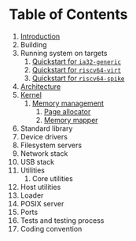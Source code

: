 # Table of Contents

1. [Introduction](introduction.md)
1. Building
2. Running system on targets
   1. [Quickstart for `ia32-generic`](quickstart/quickstart-ia32-generic.md)
   2. [Quickstart for `riscv64-virt`](quickstart/quickstart-riscv64-virt.md)
   3. [Quickstart for `riscv64-spike`](quickstart/quickstart-riscv64-spike.md)
4. [Architecture](architecture.md)
5. [Kernel](kernel/)
   1. [Memory management](kernel/mm/)
      1. [Page allocator](kernel/mm/page.md)
      2. [Memory mapper](kernel/mm/mapper.md)
6. Standard library
7. Device drivers
8. Filesystem servers
9. Network stack
10. USB stack
11. Utilities
    1. Core utilities
12. Host utilities
13. Loader
14. POSIX server
15. Ports
16. Tests and testing process
17. Coding convention


